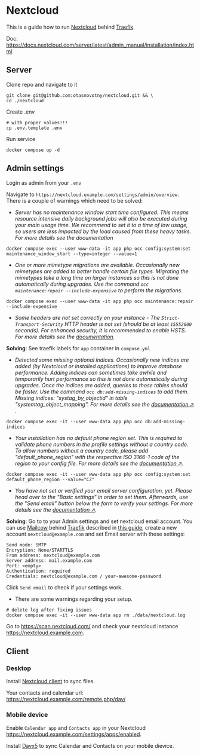 # Nextcloud

This is a guide how to run [Nextcloud](https://nextcloud.com/) behind [Traefik](https://traefik.io/traefik/).

Doc: https://docs.nextcloud.com/server/latest/admin_manual/installation/index.html

## Server

Clone repo and navigate to it
```
git clone git@github.com:otasnovotny/nextcloud.git && \
cd ./nextcloud
```

Create .env
```
# with proper values!!!
cp .env.template .env
```

Run service
```
docker compose up -d
```

## Admin settings

Login as admin from your `.env`

Navigate to `https://nextcloud.example.com/settings/admin/overview`.
There is a couple of warnings which need to be solved:

- _Server has no maintenance window start time configured. This means resource intensive daily background jobs will also
be executed during your main usage time. We recommend to set it to a time of low usage, so users are less impacted by
the load caused from these heavy tasks. For more details see the documentation_
```
docker compose exec --user www-data -it app php occ config:system:set maintenance_window_start --type=integer --value=1
```

- _One or more mimetype migrations are available. Occasionally new mimetypes are added to better handle certain file types. 
Migrating the mimetypes take a long time on larger instances so this is not done automatically during upgrades. 
Use the command `occ maintenance:repair --include-expensive` to perform the migrations._
```
docker compose exec --user www-data -it app php occ maintenance:repair --include-expensive
```

- _Some headers are not set correctly on your instance - The `Strict-Transport-Security` HTTP header is not set 
(should be at least `15552000` seconds). For enhanced security, it is recommended to enable HSTS. For more details 
see the [documentation](https://docs.nextcloud.com/server/30/admin_manual/installation/harden_server.html)._

**Solving**: See traefik labels for `app` container in `compose.yml`


- _Detected some missing optional indices. Occasionally new indices are added (by Nextcloud or installed applications)
to improve database performance. Adding indices can sometimes take awhile and temporarily hurt performance so this 
is not done automatically during upgrades. Once the indices are added, queries to those tables should be faster. 
Use the command `occ db:add-missing-indices` to add them. Missing indices: "systag_by_objectid" in table 
"systemtag_object_mapping". For more details see the 
[documentation ↗](https://docs.nextcloud.com/server/30/admin_manual/maintenance/upgrade.html#long-running-migration-steps)
._
```
docker compose exec -it --user www-data app php occ db:add-missing-indices
```

- _Your installation has no default phone region set. This is required to validate phone numbers in the profile settings 
without a country code. To allow numbers without a country code, please add "default_phone_region" with the respective 
ISO 3166-1 code of the region to your config file. For more details see the 
[documentation  ↗](https://en.wikipedia.org/wiki/ISO_3166-1_alpha-2#Officially_assigned_code_elements)._
```
docker compose exec -it --user www-data app php occ config:system:set default_phone_region --value="CZ"
```

- _You have not set or verified your email server configuration, yet. Please head over to the "Basic settings" in order 
to set them. Afterwards, use the "Send email" button below the form to verify your settings. 
For more details see the 
[documentation ↗](https://docs.nextcloud.com/server/30/admin_manual/configuration_server/email_configuration.html)._
    
**Solving**: Go to to your Admin settings and set nextcloud email account. You can use [Mailcow](https://mailcow.email/)
behind [Traefik](https://doc.traefik.io/traefik/) 
described in [this guide](https://github.com/otasnovotny/mailcow-override), create a new account `nextcloud@example.com`
and set Email server with these settings:
```
Send mode: SMTP
Encryption: None/STARTTLS
From address: nextcloud@example.com
Server address: mail.example.com
Port: <empty>
Authentication: required
Credentials: nextcloud@example.com / your-awesome-password
```
Click `Send email` to check if your settings work.

- There are some warnings regarding your setup.
 ```
# delete log after fixing issues
docker compose exec -it --user www-data app rm ./data/nextcloud.log
```

Go to https://scan.nextcloud.com/ and check your nextcloud instance https://nextcloud.example.com.

## Client

### Desktop
Install [Nextcloud client](https://nextcloud.com/install/#install-clients) to sync files.

Your contacts and calendar url: https://nextcloud.example.com/remote.php/dav/ 

### Mobile device
Enable `Calendar app` and `Contacts app` in your Nextcloud https://nextcloud.example.com/settings/apps/enabled.

Install [Davx5](https://www.davx5.com/) to sync Calendar and Contacts on your mobile dievice.
